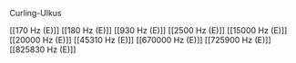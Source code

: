 Curling-Ulkus

[[170 Hz (E)]]
[[180 Hz (E)]]
[[930 Hz (E)]]
[[2500 Hz (E)]]
[[15000 Hz (E)]]
[[20000 Hz (E)]]
[[45310 Hz (E)]]
[[670000 Hz (E)]]
[[725900 Hz (E)]]
[[825830 Hz (E)]]